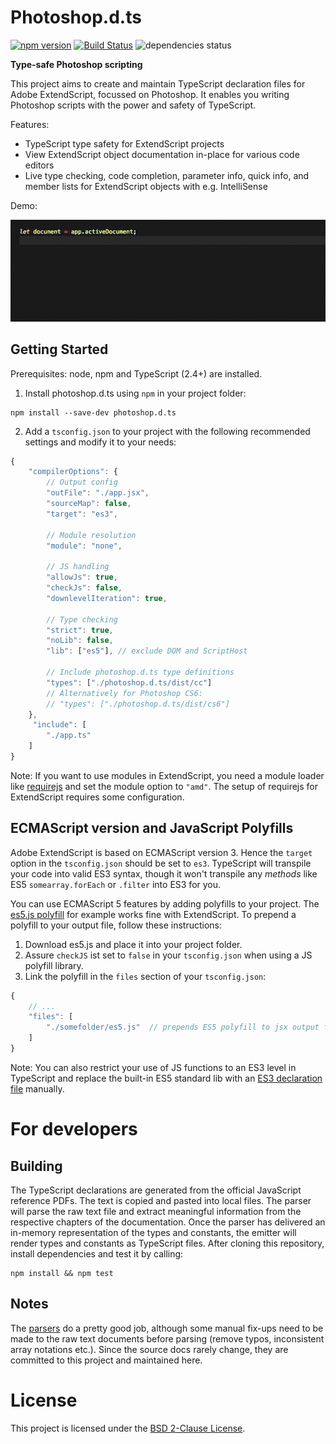 # Photoshop.d.ts

[![npm version](https://badge.fury.io/js/photoshop.d.ts.svg)](http://badge.fury.io/js/photoshop.d.ts)
[![Build Status](https://travis-ci.org/felixSchl/photoshop.d.ts.svg)](https://travis-ci.org/felixSchl/photoshop.d.ts)
![dependencies status](https://david-dm.org/felixschl/photoshop.d.ts.svg)

**Type-safe Photoshop scripting**

This project aims to create and maintain TypeScript declaration files for Adobe ExtendScript, focussed on Photoshop. It enables you writing Photoshop scripts with the power and safety of TypeScript.

Features:

* TypeScript type safety for ExtendScript projects
* View ExtendScript object documentation in-place for various code editors
* Live type checking, code completion, parameter info, quick info, and member lists for ExtendScript objects with e.g. IntelliSense

Demo:

![Alt text](demo.gif?raw=true "Title")

## Getting Started

Prerequisites: node, npm and TypeScript (2.4+) are installed.

1. Install photoshop.d.ts using `npm` in your project folder:

```shell
npm install --save-dev photoshop.d.ts
```

2. Add a `tsconfig.json` to your project with the following recommended
settings and modify it to your needs: 

```js
{
    "compilerOptions": {
        // Output config
        "outFile": "./app.jsx",
        "sourceMap": false,
        "target": "es3",

        // Module resolution
        "module": "none",

        // JS handling
        "allowJs": true,
        "checkJs": false,
        "downlevelIteration": true,

        // Type checking
        "strict": true,
        "noLib": false,
        "lib": ["es5"], // exclude DOM and ScriptHost
        
        // Include photoshop.d.ts type definitions
        "types": ["./photoshop.d.ts/dist/cc"]
        // Alternatively for Photoshop CS6:
        // "types": ["./photoshop.d.ts/dist/cs6"]
    },
     "include": [
        "./app.ts"
    ]
}
```

Note: If you want to use modules in ExtendScript, you need a module loader like <a href="https://github.com/requirejs/requirejs" target="_blank">requirejs</a> and set the module option to `"amd"`. The setup of requirejs for ExtendScript requires some configuration.

## ECMAScript version and JavaScript Polyfills

Adobe ExtendScript is based on ECMAScript version 3. Hence the `target` option in the `tsconfig.json` should be set to `es3`. TypeScript will transpile your code into valid ES3 syntax, though it won't transpile any *methods* like ES5 `somearray.forEach` or `.filter` into ES3 for you. 

You can use ECMAScript 5 features by adding polyfills to your project. The <a href="https://github.com/inexorabletash/polyfill" target="_blank">es5.js polyfill</a> for example works fine with ExtendScript. To prepend a polyfill to your output file, follow these instructions:

1. Download es5.js and place it into your project folder.
2. Assure `checkJS` ist set to `false` in your `tsconfig.json` when using a 
JS polyfill library.
2. Link the polyfill in the `files` section of your `tsconfig.json`: 

```js
{   
    // ...
    "files": [
        "./somefolder/es5.js"  // prepends ES5 polyfill to jsx output file
    ]
}
```

Note: You can also restrict your use of JS functions to an ES3 level in TypeScript and replace the built-in ES5 standard lib with an <a href="https://github.com/saschanaz/TypeScript/blob/es3-d-ts/src/lib/es3.d.ts" target="_blank">ES3 declaration file</a>
manually.

# For developers

## Building

The TypeScript declarations are generated from the official JavaScript reference PDFs. The text is copied and pasted into local files. The parser will parse the raw text file and extract meaningful information from the respective chapters of the documentation. Once the parser has delivered an in-memory representation of the types and constants, the emitter will render types and constants as TypeScript files. After cloning this repository, install dependencies and test it by calling:

```shell
npm install && npm test
```

## Notes

The [parsers][parsers] do a pretty good job, although some manual fix-ups need to be made to the raw text documents before parsing (remove typos, inconsistent array notations etc.). Since the source docs rarely change, they are committed to this project and maintained here. 

[parsers]: https://github.com/felixSchl/photoshop.d.ts/tree/master/parsers

# License

This project is licensed under the [BSD 2-Clause License](LICENSE).
